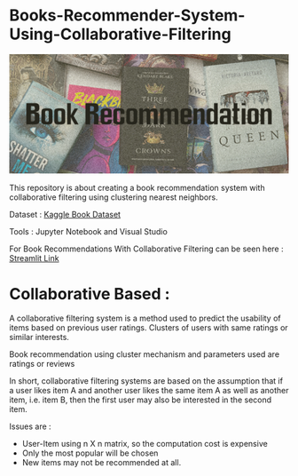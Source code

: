 # Books-Recommender-System-Using-Collaborative-Filtering

![book-recommendations](https://github.com/Rizal-A/Books-Recommender-System-Using-Collaborative-Filtering/blob/main/assets/Book%20Recommendation.png)

This repository is about creating a book recommendation system with collaborative filtering using clustering nearest neighbors.

Dataset : [Kaggle Book Dataset](https://www.kaggle.com/datasets/saurabhbagchi/books-dataset)

Tools : Jupyter Notebook and Visual Studio

For Book Recommendations With Collaborative Filtering can be seen here : [Streamlit Link](https://books-recommender-system-using-collaborative-filtering07.streamlit.app/)

# Collaborative Based :

A collaborative filtering system is a method used to predict the usability of items based on previous user ratings. Clusters of users with same ratings or similar interests.

Book recommendation using cluster mechanism and parameters used are ratings or reviews

In short, collaborative filtering systems are based on the assumption that if a user likes item A and another user likes the same item A as well as another item, i.e. item B, then the first user may also be interested in the second item.

Issues are :

- User-Item using n X n matrix, so the computation cost is expensive
- Only the most popular will be chosen
- New items may not be recommended at all.
